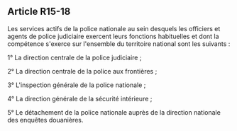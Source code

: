 Article R15-18
----
Les services actifs de la police nationale au sein desquels les officiers et
agents de police judiciaire exercent leurs fonctions habituelles et dont la
compétence s'exerce sur l'ensemble du territoire national sont les suivants :

1° La direction centrale de la police judiciaire ;

2° La direction centrale de la police aux frontières ;

3° L'inspection générale de la police nationale ;

4° La direction générale de la sécurité intérieure ;

5° Le détachement de la police nationale auprès de la direction nationale des
enquêtes douanières.
